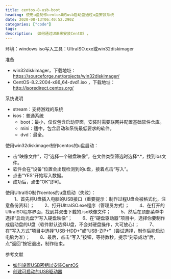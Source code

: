 ```yaml
---
title: centos-8-usb-boot
heading: 使用u盘制作centos8的usb启动盘通过u盘安装系统
date: 2020-08-13T06:40:52.290Z
categories: ["code"]
tags: 
description:  如何通过USB来安装CentOS ，
---
```


环境：windows
iso写入工具：UltraISO.exe或win32diskimager

准备
- win32diskimager，下载地址：https://sourceforge.net/projects/win32diskimager/
- CentOS-8.2.2004-x86_64-dvd1.iso ，下载地址：http://isoredirect.centos.org/  


系统说明
- stream：支持游戏的系统
- isos：普通系统
    - boot：最小，仅仅包含启动界面，安装时需要联网并配置基础软件仓库。
    - mini：适中，包含启动和系统最低要求的软件。
    - dvd：最全。

使用win32diskimager制作centos的u盘启动：
- 击“映像文件”，可“选择一个磁盘映像”，在文件类型筛选时选择*.*，找到ios文件。
- 软件会在“设备”位置会出现检测到的u盘，接着点击“写入”。
- 点击“YES”开始写入数据。
- 成功后，点击“OK”即可。


使用UltraISO制作centos的u盘启动（失败）：  
　　1、首先将U盘插入电脑的USB接口（重要提示：制作过程U盘会被格式化，注意备份资料）；
　　2、打开UltraISO.exe程序（管理员方式）；
　　4、在打开的UltraISO程序界面，找到并双击下载的.iso映像文件；
　　5、然后在顶部菜单中选择“启动光盘”/“写入硬盘映像”；
　　6、在“硬盘驱动器”项目中，选择你要制作成启动盘的U盘（软件默认选择U盘，不会对硬盘操作，大可放心）；
　　7、在“写入方式”项目中选择“USB-HDD+”或“USB-ZIP+”（尝试选择，制作后能启动电脑为准）；
　　8、最后，点击“写入”按钮，等待数秒，提示“刻录成功”后，点“返回”按钮退出，制作结束。



参考文献  
- [如何设置USB密钥以安装CentOS](https://wiki.centos.org/zh/HowTos/InstallFromUSBkey)
- [创建可启动的USB驱动器](https://docs.centos.org/en-US/8-docs/standard-install/assembly_preparing-for-your-installation/)